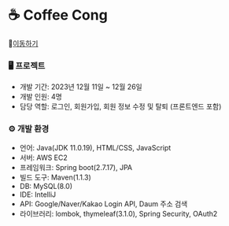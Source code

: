 # ☕ Coffee Cong
📌[이동하기](http://13.209.201.181:8080/)

### 🖥 프로젝트
- 개발 기간: 2023년 12월 11일 ~ 12월 26일
- 개발 인원: 4명
- 담당 역할: 로그인, 회원가입, 회원 정보 수정 및 탈퇴 (프론트엔드 포함)


### ⚙ 개발 환경
- 언어: Java(JDK 11.0.19), HTML/CSS, JavaScript
- 서버: AWS EC2
- 프레임워크: Spring boot(2.7.17), JPA
- 빌드 도구: Maven(1.1.3)
- DB: MySQL(8.0)
- IDE: IntelliJ
- API: Google/Naver/Kakao Login API, Daum 주소 검색
- 라이브러리: lombok, thymeleaf(3.1.0), Spring Security, OAuth2
